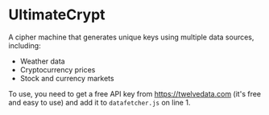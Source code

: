 # UltimateCrypt

A cipher machine that generates unique keys using multiple data sources, including:  
- Weather data  
- Cryptocurrency prices  
- Stock and currency markets  

To use, you need to get a free API key from https://twelvedata.com (it's free and easy to use) and add it to `datafetcher.js` on line 1.
